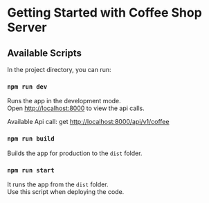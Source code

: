# Getting Started with Coffee Shop Server

## Available Scripts

In the project directory, you can run:
### `npm run dev`

Runs the app in the development mode.\
Open [http://localhost:8000](http://localhost:8000) to view the api calls.

Available Api call: get [http://localhost:8000/api/v1/coffee](http://localhost:8000/api/v1/coffee)

### `npm run build`

Builds the app for production to the `dist` folder.

### `npm run start`

It runs the app from the `dist` folder.\
Use this script when deploying the code.